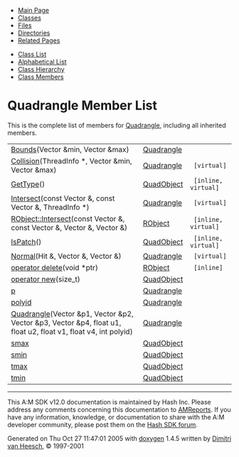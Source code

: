 <div class="tabs">

- [Main Page](index.md)
- <span id="current">[Classes](annotated.md)</span>
- [Files](files.md)
- [Directories](dirs.md)
- [Related Pages](pages.md)

</div>

<div class="tabs">

- [Class List](annotated.md)
- [Alphabetical List](classes.md)
- [Class Hierarchy](hierarchy.md)
- [Class Members](functions.md)

</div>

# Quadrangle Member List

This is the complete list of members for <a href="classQuadrangle.md" class="el">Quadrangle</a>, including all inherited members.

|  |  |  |
|----|----|----|
| <a href="classQuadrangle.md#e82c9ad9c6c30984991b4221097e194d" class="el">Bounds</a>(Vector &min, Vector &max) | <a href="classQuadrangle.md" class="el">Quadrangle</a> |  |
| <a href="classQuadrangle.md#baba436d04765f15dccba87a6a9a0b26" class="el">Collision</a>(ThreadInfo \*, Vector &min, Vector &max) | <a href="classQuadrangle.md" class="el">Quadrangle</a> | ` [virtual]` |
| <a href="classQuadObject.md#97bbe45df6b2b139c951f179d5dc83b8" class="el">GetType</a>() | <a href="classQuadObject.md" class="el">QuadObject</a> | ` [inline, virtual]` |
| <a href="classQuadrangle.md#ebc1dd006469e892a02410cbfdd1d3ec" class="el">Intersect</a>(const Vector &, const Vector &, ThreadInfo \*) | <a href="classQuadrangle.md" class="el">Quadrangle</a> | ` [virtual]` |
| <a href="classRObject.md#3a8a40efddd68314bac0f4f5cb5d99fb" class="el">RObject::Intersect</a>(const Vector &, const Vector &, Vector &, Vector &) | <a href="classRObject.md" class="el">RObject</a> | ` [inline, virtual]` |
| <a href="classQuadObject.md#4bffe3bafe7317374a6eb3369ba34453" class="el">IsPatch</a>() | <a href="classQuadObject.md" class="el">QuadObject</a> | ` [inline, virtual]` |
| <a href="classQuadrangle.md#8a11f22291743884b9331d9cb58e455e" class="el">Normal</a>(Hit &, Vector &, Vector &) | <a href="classQuadrangle.md" class="el">Quadrangle</a> | ` [virtual]` |
| <a href="classRObject.md#b2a90b0840ba0f087728d89d27353935" class="el">operator delete</a>(void \*ptr) | <a href="classRObject.md" class="el">RObject</a> | ` [inline]` |
| <a href="classQuadObject.md#bc715659c306f0a65069ac15e7f2d659" class="el">operator new</a>(size_t) | <a href="classQuadObject.md" class="el">QuadObject</a> |  |
| <a href="classQuadrangle.md#3eced0bb6342606323bf44ff237b6fe8" class="el">p</a> | <a href="classQuadrangle.md" class="el">Quadrangle</a> |  |
| <a href="classQuadrangle.md#c19693bf3397e41bd09a2c8ab0fbe79f" class="el">polyid</a> | <a href="classQuadrangle.md" class="el">Quadrangle</a> |  |
| <a href="classQuadrangle.md#80b6608efa79a862af6b31af6ec75c7d" class="el">Quadrangle</a>(Vector &p1, Vector &p2, Vector &p3, Vector &p4, float u1, float u2, float v1, float v4, int polyid) | <a href="classQuadrangle.md" class="el">Quadrangle</a> |  |
| <a href="classQuadObject.md#bd92ac5ba2dc1a7673c98858cfbab0af" class="el">smax</a> | <a href="classQuadObject.md" class="el">QuadObject</a> |  |
| <a href="classQuadObject.md#36c5912f6e22a8791f1e2b080fec1f7e" class="el">smin</a> | <a href="classQuadObject.md" class="el">QuadObject</a> |  |
| <a href="classQuadObject.md#5b5f9dec7e1226b2974d50c3df7a5c6b" class="el">tmax</a> | <a href="classQuadObject.md" class="el">QuadObject</a> |  |
| <a href="classQuadObject.md#940c5db2b6e1c6c92f011046b22732c0" class="el">tmin</a> | <a href="classQuadObject.md" class="el">QuadObject</a> |  |

------------------------------------------------------------------------

<span class="small">This A:M SDK v12.0 documentation is maintained by Hash Inc. Please address any comments concerning this documentation to [AMReports](http://www.hash.com/reports). If you have any information, knowledge, or documentation to share with the A:M developer community, please post them on the [Hash SDK forum](http://www.hash.com/forums/index.php?showforum=11).</span>

Generated on Thu Oct 27 11:47:01 2005 with [<span class="image placeholder" original-image-src="doxygen.png" original-image-title="" height="45" width="100" align="middle" border="0">doxygen</span>](http://www.doxygen.org/index.html) 1.4.5 written by [Dimitri van Heesch](mailto:dimitri@stack.nl), © 1997-2001
